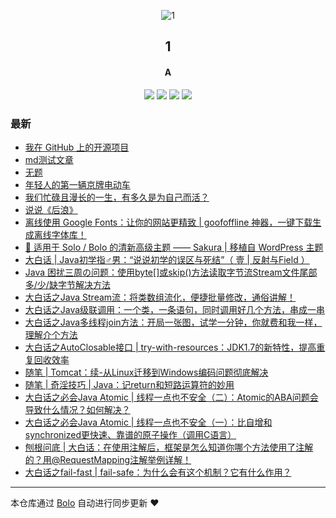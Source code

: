 <p align="center"><img alt="1" src="https://www.stackoverflow.wiki/blog/images/favicon.png"></p><h2 align="center">
1
</h2>

<h4 align="center">A</h4>
<p align="center"><a title="1" target="_blank" href="https://github.com/adlered/bolo-blog"><img src="https://img.shields.io/github/last-commit/adlered/bolo-blog.svg?style=flat-square&color=FF9900"></a>
<a title="GitHub repo size in bytes" target="_blank" href="https://github.com/adlered/bolo-blog"><img src="https://img.shields.io/github/repo-size/adlered/bolo-blog.svg?style=flat-square"></a>
<a title="Bolo Version" target="_blank" href="https://github.com/adlered/bolo-solo"><img src="https://img.shields.io/badge/bolo-v2.4 稳定版-f1e05a.svg?style=flat-square&color=blueviolet"></a>
<a title="Hits" target="_blank" href="https://github.com/88250/hits"><img src="https://hits.b3log.org/adlered/bolo-blog.svg"></a></p>

### 最新

* [我在 GitHub 上的开源项目](http://0:0:0:0:0:0:0:1:8080/github)
* [md测试文章](http://0:0:0:0:0:0:0:1:8080/articles/2021/03/07/1615082599839.html)
* [无题](http://0:0:0:0:0:0:0:1:8080/articles/2020/12/09/1607515558918.html)
* [年轻人的第一辆京牌电动车](http://0:0:0:0:0:0:0:1:8080/articles/2020/09/07/1599452229158.html)
* [我们忙碌且漫长的一生，有多久是为自己而活？](http://0:0:0:0:0:0:0:1:8080/articles/2020/09/01/1598975839751.html)
* [说说《后浪》](http://0:0:0:0:0:0:0:1:8080/articles/2020/05/05/1588692897995.html)
* [离线使用 Google Fonts：让你的网站更精致 | goofoffline 神器，一键下载生成离线字体库！](http://0:0:0:0:0:0:0:1:8080/articles/2020/04/23/1587654872933.html)
* [🎨 适用于 Solo / Bolo 的清新高级主题 —— Sakura | 移植自 WordPress 主题](http://0:0:0:0:0:0:0:1:8080/articles/2020/03/28/1585384897191.html)
* [大白话 | Java初学指♂男：“说说初学的误区与死结”（ 壹 | 反射与Field ）](http://0:0:0:0:0:0:0:1:8080/articles/2019/10/14/1571061168019.html)
* [Java 困扰三周の问题：使用byte[]或skip()方法读取字节流Stream文件尾部多/少/缺字节解决方法](http://0:0:0:0:0:0:0:1:8080/articles/2019/09/18/1568775827764.html)
* [大白话之Java Stream流：将类数组流化，便捷批量修改，通俗讲解！](http://0:0:0:0:0:0:0:1:8080/articles/2019/08/12/1565616272019.html)
* [大白话之Java级联调用：一个类，一条语句，同时调用好几个方法，串成一串](http://0:0:0:0:0:0:0:1:8080/articles/2019/07/18/1563421403678.html)
* [大白话之Java多线程join方法：开局一张图，试学一分钟，你就费和我一样，理解介个方法](http://0:0:0:0:0:0:0:1:8080/articles/2019/07/10/1562746878327.html)
* [大白话之AutoClosable接口 | try-with-resources：JDK1.7的新特性，提高重复回收效率](http://0:0:0:0:0:0:0:1:8080/articles/2019/07/02/1562047491184.html)
* [随笔 | Tomcat：续-从Linux迁移到Windows编码问题彻底解决](http://0:0:0:0:0:0:0:1:8080/articles/2019/06/27/1561621252210.html)
* [随笔 | 奇淫技巧 | Java：记return和短路运算符的妙用](http://0:0:0:0:0:0:0:1:8080/articles/2019/06/21/1561085339073.html)
* [大白话之必会Java Atomic | 线程一点也不安全（二）：Atomic的ABA问题会导致什么情况？如何解决？](http://0:0:0:0:0:0:0:1:8080/articles/2019/06/21/1561078704802.html)
* [大白话之必会Java Atomic | 线程一点也不安全（一）：比自增和synchronized更快速、靠谱的原子操作（调用C语言）](http://0:0:0:0:0:0:0:1:8080/articles/2019/06/11/1560256379324.html)
* [刨根问底 | 大白话：在使用注解后，框架是怎么知道你哪个方法使用了注解的？用@RequestMapping注解举例详解！](http://0:0:0:0:0:0:0:1:8080/articles/2019/06/10/1560148614406.html)
* [大白话之fail-fast | fail-safe：为什么会有这个机制？它有什么作用？](http://0:0:0:0:0:0:0:1:8080/articles/2019/06/08/1559980283121.html)



---

本仓库通过 [Bolo](https://github.com/adlered/bolo-solo) 自动进行同步更新 ❤️ 